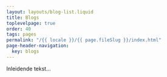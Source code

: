 ```yaml
---
layout: layouts/blog-list.liquid
title: Blogs
toplevelpage: true
order: 40
tags: pages
permalink: "/{{ locale }}/{{ page.fileSlug }}/index.html"
page-header-navigation:
  key: blogs
---
```


Inleidende tekst...

